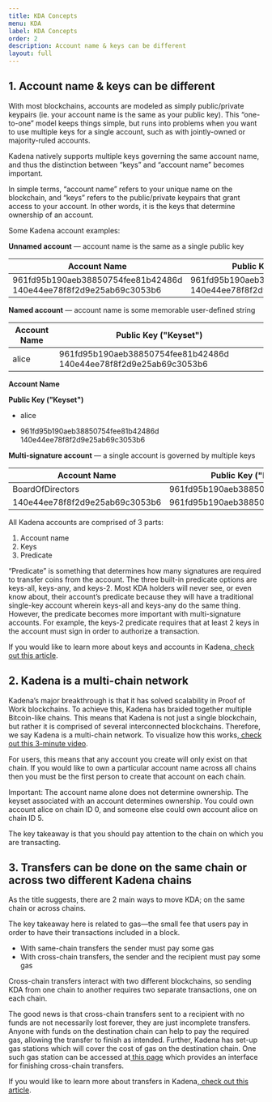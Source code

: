 ```yaml
---
title: KDA Concepts
menu: KDA
label: KDA Concepts
order: 2
description: Account name & keys can be different
layout: full
---
```


## 1. Account name & keys can be different

With most blockchains, accounts are modeled as simply public/private keypairs
(ie. your account name is the same as your public key). This “one-to-one” model
keeps things simple, but runs into problems when you want to use multiple keys
for a single account, such as with jointly-owned or majority-ruled accounts.

Kadena natively supports multiple keys governing the same account name, and thus
the distinction between “keys” and “account name” becomes important.

In simple terms, “account name” refers to your unique name on the blockchain,
and “keys” refers to the public/private keypairs that grant access to your
account. In other words, it is the keys that determine ownership of an account.

Some Kadena account examples:

**Unnamed account** — account name is the same as a single public key

| Account Name                                                      | Public Key ("Keyset")                                             |
| ----------------------------------------------------------------- | ----------------------------------------------------------------- |
| 961fd95b190aeb38850754fee81b42486d 140e44ee78f8f2d9e25ab69c3053b6 | 961fd95b190aeb38850754fee81b42486d 140e44ee78f8f2d9e25ab69c3053b6 |

**Named account** — account name is some memorable user-defined string

| Account Name | Public Key ("Keyset")                                             |
| ------------ | ----------------------------------------------------------------- |
| alice        | 961fd95b190aeb38850754fee81b42486d 140e44ee78f8f2d9e25ab69c3053b6 |

**Account Name**

**Public Key ("Keyset")**

- alice

- 961fd95b190aeb38850754fee81b42486d 140e44ee78f8f2d9e25ab69c3053b6

**Multi-signature account** — a single account is governed by multiple keys

| Account Name                   | Public Key ("Keyset")              |
| ------------------------------ | ---------------------------------- |
| BoardOfDirectors               | 961fd95b190aeb38850754fee81b42486d |
| 140e44ee78f8f2d9e25ab69c3053b6 | 961fd95b190aeb38850754fee81b42486d |

All Kadena accounts are comprised of 3 parts:

1. Account name
2. Keys
3. Predicate

“Predicate” is something that determines how many signatures are required to
transfer coins from the account. The three built-in predicate options are
keys-all, keys-any, and keys-2. Most KDA holders will never see, or even know
about, their account’s predicate because they will have a traditional single-key
account wherein keys-all and keys-any do the same thing. However, the predicate
becomes more important with multi-signature accounts. For example, the keys-2
predicate requires that at least 2 keys in the account must sign in order to
authorize a transaction.

If you would like to learn more about keys and accounts in
Kadena,[ check out this article](https://medium.com/kadena-io/beginners-guide-to-kadena-accounts-keysets-fb7f32104291).

## 2. Kadena is a multi-chain network

Kadena’s major breakthrough is that it has solved scalability in Proof of Work
blockchains. To achieve this, Kadena has braided together multiple Bitcoin-like
chains. This means that Kadena is not just a single blockchain, but rather it is
comprised of several interconnected blockchains. Therefore, we say Kadena is a
multi-chain network. To visualize how this
works,[ check out this 3-minute video](https://www.youtube.com/watch?v=hYvXxFbsN6I).

For users, this means that any account you create will only exist on that chain.
If you would like to own a particular account name across all chains then you
must be the first person to create that account on each chain.

Important: The account name alone does not determine ownership. The keyset
associated with an account determines ownership. You could own account alice on
chain ID 0, and someone else could own account alice on chain ID 5.

The key takeaway is that you should pay attention to the chain on which you are
transacting.

## 3. Transfers can be done on the same chain or across two different Kadena chains

As the title suggests, there are 2 main ways to move KDA; on the same chain or
across chains.

The key takeaway here is related to gas—the small fee that users pay in order to
have their transactions included in a block.

- With same-chain transfers the sender must pay some gas
- With cross-chain transfers, the sender and the recipient must pay some gas

Cross-chain transfers interact with two different blockchains, so sending KDA
from one chain to another requires two separate transactions, one on each chain.

The good news is that cross-chain transfers sent to a recipient with no funds
are not necessarily lost forever, they are just incomplete transfers. Anyone
with funds on the destination chain can help to pay the required gas, allowing
the transfer to finish as intended. Further, Kadena has set-up gas stations
which will cover the cost of gas on the destination chain. One such gas station
can be accessed at[ this page](https://transfer.chainweb.com) which provides an
interface for finishing cross-chain transfers.

If you would like to learn more about transfers in
Kadena,[ check out this article](https://medium.com/kadena-io/kadena-public-blockchain-getting-started-with-transfers-153bf87d6824).
